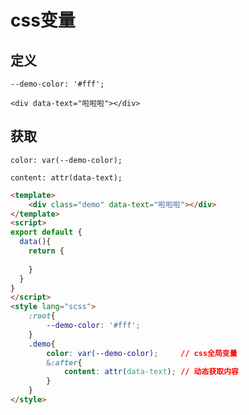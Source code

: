 # css变量

## 定义
`--demo-color: '#fff';`

`<div data-text="啦啦啦"></div>`

## 获取

`color: var(--demo-color);`

`content: attr(data-text);`


```html
<template>
    <div class="demo" data-text="啦啦啦"></div>
</template>
<script>
export default {
  data(){
    return {
        
    }
  }
}
</script>
<style lang="scss">
    :root{
        --demo-color: '#fff';
    }
    .demo{
        color: var(--demo-color);     // css全局变量
        &:after{
            content: attr(data-text); // 动态获取内容    
        }
    }
</style>
```